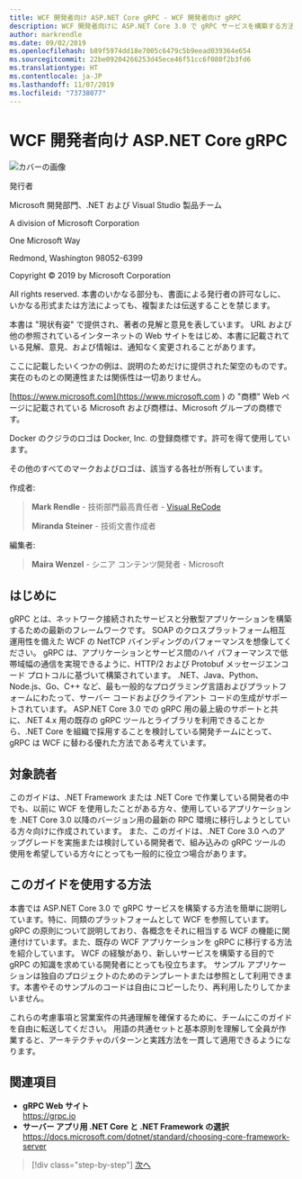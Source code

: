 ```yaml
---
title: WCF 開発者向け ASP.NET Core gRPC - WCF 開発者向け gRPC
description: WCF 開発者向けに ASP.NET Core 3.0 で gRPC サービスを構築する方法の概要
author: markrendle
ms.date: 09/02/2019
ms.openlocfilehash: b89f5974dd18e7005c6479c5b9eead039364e654
ms.sourcegitcommit: 22be09204266253d45ece46f51cc6f080f2b3fd6
ms.translationtype: HT
ms.contentlocale: ja-JP
ms.lasthandoff: 11/07/2019
ms.locfileid: "73738077"
---
```

# <a name="aspnet-core-grpc-for-wcf-developers"></a>WCF 開発者向け ASP.NET Core gRPC

![カバーの画像](./media/cover.png)

発行者

Microsoft 開発部門、.NET および Visual Studio 製品チーム

A division of Microsoft Corporation

One Microsoft Way

Redmond, Washington 98052-6399

Copyright © 2019 by Microsoft Corporation

All rights reserved. 本書のいかなる部分も、書面による発行者の許可なしに、いかなる形式または方法によっても、複製または伝送することを禁じます。

本書は "現状有姿" で提供され、著者の見解と意見を表しています。 URL および他の参照されているインターネットの Web サイトをはじめ、本書に記載されている見解、意見、および情報は、通知なく変更されることがあります。

ここに記載したいくつかの例は、説明のためだけに提供された架空のものです。 実在のものとの関連性または関係性は一切ありません。

[https://www.microsoft.com](https://www.microsoft.com ) の "商標" Web ページに記載されている Microsoft および商標は、Microsoft グループの商標です。

Docker のクジラのロゴは Docker, Inc. の登録商標です。許可を得て使用しています。

その他のすべてのマークおよびロゴは、該当する各社が所有しています。

作成者:

> **Mark Rendle** - 技術部門最高責任者 - [Visual ReCode](https://visualrecode.com)
>
> **Miranda Steiner** - 技術文書作成者

編集者:

> **Maira Wenzel** - シニア コンテンツ開発者 - Microsoft

## <a name="introduction"></a>はじめに

gRPC とは、ネットワーク接続されたサービスと分散型アプリケーションを構築するための最新のフレームワークです。 SOAP のクロスプラットフォーム相互運用性を備えた WCF の NetTCP バインディングのパフォーマンスを想像してください。 gRPC は、アプリケーションとサービス間のハイ パフォーマンスで低帯域幅の通信を実現できるように、HTTP/2 および Protobuf メッセージエンコード プロトコルに基づいて構築されています。 .NET、Java、Python、Node.js、Go、C++ など、最も一般的なプログラミング言語およびプラットフォームにわたって、サーバー コードおよびクライアント コードの生成がサポートされています。 ASP.NET Core 3.0 での gRPC 用の最上級のサポートと共に、.NET 4.x 用の既存の gRPC ツールとライブラリを利用できることから、.NET Core を組織で採用することを検討している開発チームにとって、gRPC は WCF に替わる優れた方法である考えています。

## <a name="who-should-use-this-guide"></a>対象読者

このガイドは、.NET Framework または .NET Core で作業している開発者の中でも、以前に WCF を使用したことがある方々、使用しているアプリケーションを .NET Core 3.0 以降のバージョン用の最新の RPC 環境に移行しようとしている方々向けに作成されています。 また、このガイドは、.NET Core 3.0 へのアップグレードを実施または検討している開発者で、組み込みの gRPC ツールの使用を希望している方々にとっても一般的に役立つ場合があります。

## <a name="how-you-can-use-this-guide"></a>このガイドを使用する方法

本書では ASP.NET Core 3.0 で gRPC サービスを構築する方法を簡単に説明しています。特に、同類のプラットフォームとして WCF を参照しています。 gRPC の原則について説明しており、各概念をそれに相当する WCF の機能に関連付けています。また、既存の WCF アプリケーションを gRPC に移行する方法を紹介しています。 WCF の経験があり、新しいサービスを構築する目的で gRPC の知識を求めている開発者にとっても役立ちます。 サンプル アプリケーションは独自のプロジェクトのためのテンプレートまたは参照として利用できます。本書やそのサンプルのコードは自由にコピーしたり、再利用したりしてかまいません。

これらの考慮事項と営業案件の共通理解を確保するために、チームにこのガイドを自由に転送してください。 用語の共通セットと基本原則を理解して全員が作業すると、アーキテクチャのパターンと実践方法を一貫して適用できるようになります。

## <a name="references"></a>関連項目

- **gRPC Web サイト**  
  <https://grpc.io>
- **サーバー アプリ用 .NET Core と .NET Framework の選択**  
  <https://docs.microsoft.com/dotnet/standard/choosing-core-framework-server>

>[!div class="step-by-step"]
>[次へ](introduction.md)

